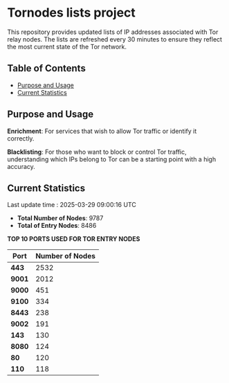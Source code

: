 # Tornodes lists project

This repository provides updated lists of IP addresses associated with Tor relay nodes. The lists are refreshed every 30 minutes to ensure they reflect the most current state of the Tor network.

## Table of Contents

- [Purpose and Usage](#purpose-and-usage)
- [Current Statistics](#current-statistics)


## Purpose and Usage

**Enrichment**: For services that wish to allow Tor traffic or identify it correctly.

**Blacklisting**: For those who want to block or control Tor traffic, understanding which IPs belong to Tor can be a starting point with a high accuracy.

## Current Statistics

Last update time : 2025-03-29 09:00:16 UTC

- **Total Number of Nodes**: 9787
- **Total of Entry Nodes**: 8486

**TOP 10 PORTS USED FOR TOR ENTRY NODES**

| **Port** | **Number of Nodes** |
|------|-----------------|
| **443**   | 2532  |
| **9001**   | 2012  |
| **9000**   | 451  |
| **9100**   | 334  |
| **8443**   | 238  |
| **9002**   | 191  |
| **143**   | 130  |
| **8080**   | 124  |
| **80**   | 120  |
| **110**   | 118  |

